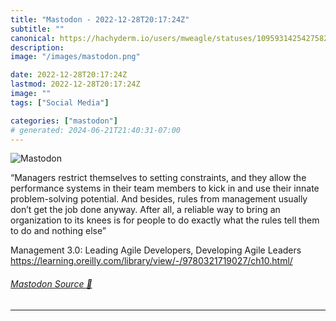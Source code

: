 ```yaml
---
title: "Mastodon - 2022-12-28T20:17:24Z"
subtitle: ""
canonical: https://hachyderm.io/users/mweagle/statuses/109593142542758231
description:
image: "/images/mastodon.png"

date: 2022-12-28T20:17:24Z
lastmod: 2022-12-28T20:17:24Z
image: ""
tags: ["Social Media"]

categories: ["mastodon"]
# generated: 2024-06-21T21:40:31-07:00
---
```

![Mastodon](/images/mastodon.png)

<p>“Managers restrict themselves to setting constraints, and they allow the performance systems in their team members to kick in and use their innate problem-solving potential. And besides, rules from management usually don’t get the job done anyway. After all, a reliable way to bring an organization to its knees is for people to do exactly what the rules tell them to do and nothing else”</p><p>Management 3.0: Leading Agile Developers, Developing Agile Leaders <a href="https://learning.oreilly.com/library/view/-/9780321719027/ch10.html/" target="_blank" rel="nofollow noopener noreferrer" translate="no"><span class="invisible">https://</span><span class="ellipsis">learning.oreilly.com/library/v</span><span class="invisible">iew/-/9780321719027/ch10.html/</span></a></p>


###### [Mastodon Source 🐘](https://hachyderm.io/@mweagle/109593142542758231)

___
